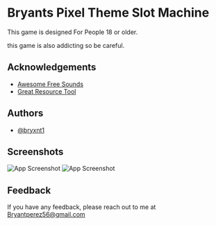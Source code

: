 
# Bryants Pixel Theme Slot Machine

This game is designed For People 18 or older.

this game is also addicting so be careful.



## Acknowledgements

 - [Awesome Free Sounds](https://artlist.io/sfx?utm_source=google&utm_medium=cpc&utm_campaign=13681196073&utm_content=131649149986&utm_term=free%20sound%20effects&keyword=free%20sound%20effects&ad=574062887192&matchtype=e&device=c&gclid=Cj0KCQiAyracBhDoARIsACGFcS6nJjoLInT_nv9OcEuFNIwnzuhrwTM42gXQhqtpB_CPEFzFVOQKoE4aAqohEALw_wcB)
 - [Great Resource Tool ](https://www.w3schools.com/)
 


## Authors

- [@bryxnt1](https://www.github.com/bryxnt1)








## Screenshots

![App Screenshot](./winscreen1.png)
![App Screenshot](./base.png)




    
## Feedback

If you have any feedback, please reach out to me at Bryantperez56@gmail.com






